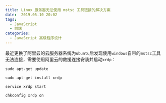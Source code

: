 ```yaml
---
title: Linux 服务器无法使用 mstsc 工具链接的解决方案
date:  2019.05.10 20:02
tags:
  - JavaScript
  - 前端
categories:
  - JavaScript 高级程序设计
---
```


最近更换了阿里云的云服务器系统为`ubuntu`后发现使用`windows`自带的`mstsc`工具无法连接，需要使用阿里云的救援连接安装并启动`xrdp`：
~~~shell
sudo apt-get update

sudo apt-get install xrdp

service xrdp start

chkconfig xrdp on
~~~
